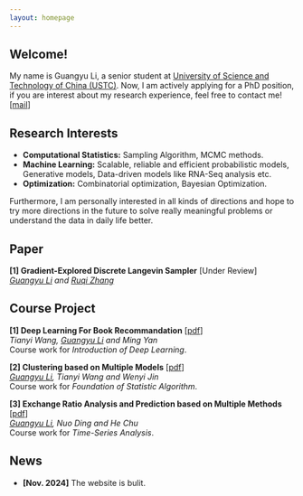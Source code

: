 ```yaml
---
layout: homepage
---
```


## Welcome!

My name is Guangyu Li, a senior student at [University of Science and Technology of China (USTC)](https://en.ustc.edu.cn/). Now, I am actively applying for a PhD position, if you are interest about my research experience, feel free to contact me![[mail](flipped@mail.ustc.edu.cn)]

## Research Interests

- **Computational Statistics:** Sampling Algorithm, MCMC methods.
- **Machine Learning:** Scalable, reliable and efficient probabilistic models, Generative models, Data-driven models like RNA-Seq analysis etc.
- **Optimization:** Combinatorial optimization, Bayesian Optimization.

Furthermore, I am personally interested in all kinds of directions and hope to try more directions in the future to solve really meaningful problems or understand the data in daily life better.

## Paper
<b>[1] Gradient-Explored Discrete Langevin Sampler</b> [Under Review]<br/>
*<u>Guangyu Li</u> and [Ruqi Zhang](https://ruqizhang.github.io/)* <br/>

## Course Project

<b>[1] Deep Learning For Book Recommandation</b> [[pdf](../assets/files/Deep_Learning_for_Recommendation.pdf)]<br/>
*Tianyi Wang, <u>Guangyu Li</u> and Ming Yan* <br/>
Course work for *Introduction of Deep Learning*.

<b>[2] Clustering based on Multiple Models</b> [[pdf](../assets/files/SA_FINAL(1).pdf)]<br/>
*<u>Guangyu Li</u>, Tianyi Wang and Wenyi Jin* <br/>
Course work for *Foundation of Statistic Algorithm*.

<b>[3] Exchange Ratio Analysis and Prediction based on Multiple Methods</b> [[pdf](../assets/files/ratio.pdf)]<br/>
*<u>Guangyu Li</u>, Nuo Ding and He Chu* <br/>
Course work for *Time-Series Analysis*.



## News

- **[Nov. 2024]** The website is bulit.
